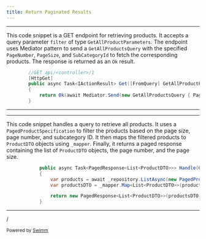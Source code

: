 ```yaml
---
title: Return Paginated Results
---
```

<SwmSnippet path="/WebAPI/Controllers/v1/ProductController.cs" line="46">

---

This code snippet is a GET endpoint for retrieving products. It accepts a query parameter `filter` of type `GetAllProductParameters`. The endpoint uses Mediator pattern to send a `GetAllProductsQuery` with the specified `PageNumber`, `PageSize`, and `SubCategoryId` to fetch the corresponding products. The response is returned as an `Ok` result.

```c#
        //GET api/<controller>/1
        [HttpGet]
        public async Task<IActionResult> Get([FromQuery] GetAllProductParameters filter)
        {
            return Ok(await Mediator.Send(new GetAllProductsQuery { PageNumber = filter.PageNumber, PageSize = filter.PageSize, SubCategoryId = filter.SubCategoryId }));
        }
```

---

</SwmSnippet>

<SwmSnippet path="/Application/Features/Products/Queries/GetAllProductsQuery/GetAllProductsQuery.cs" line="28">

---

This code snippet handles a query to retrieve all products. It uses a `PagedProductSpecification` to filter the products based on the page size, page number, and subcategory ID. It then maps the filtered products to `ProductDTO` objects using `_mapper`. Finally, it returns a paged response containing the list of `ProductDTO` objects, the page number, and the page size.

```c#
            public async Task<PagedResponse<List<ProductDTO>>> Handle(GetAllProductsQuery request, CancellationToken cancellationToken)
            {
                var products = await _repository.ListAsync(new PagedProductSpecification(request.PageSize, request.PageNumber, request.SubCategoryId));
                var productsDTO = _mapper.Map<List<ProductDTO>>(products);

                return new PagedResponse<List<ProductDTO>>(productsDTO, request.PageNumber, request.PageSize);
            }
```

---

</SwmSnippet>

/

<SwmMeta version="3.0.0" repo-id="Z2l0aHViJTNBJTNBV2ViQVBJLU9uaW9uJTNBJTNBMTk1MExhYnM=" repo-name="WebAPI-Onion"><sup>Powered by [Swimm](https://app.swimm.io/)</sup></SwmMeta>
